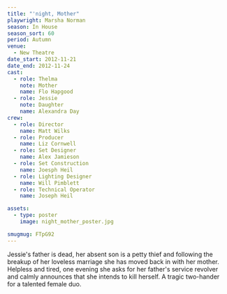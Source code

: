 ```yaml
---
title: "'night, Mother"
playwright: Marsha Norman
season: In House
season_sort: 60
period: Autumn
venue:
  - New Theatre
date_start: 2012-11-21
date_end: 2012-11-24
cast:
  - role: Thelma
    note: Mother
    name: Flo Hapgood
  - role: Jessie
    note: Daughter
    name: Alexandra Day
crew:
  - role: Director
    name: Matt Wilks
  - role: Producer
    name: Liz Cornwell
  - role: Set Designer
    name: Alex Jamieson
  - role: Set Construction
    name: Joesph Heil
  - role: Lighting Designer
    name: Will Pimblett
  - role: Technical Operator
    name: Joseph Heil

assets:
  - type: poster
    image: night_mother_poster.jpg

smugmug: FTpG92
---
```


Jessie's father is dead, her absent son is a petty thief and following the breakup of her loveless marriage she has moved back in with her mother. Helpless and tired, one evening she asks for her father's service revolver and calmly announces that she intends to kill herself. A tragic two-hander for a talented female duo.
